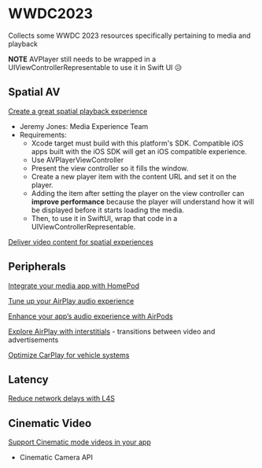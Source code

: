 # WWDC2023
Collects some WWDC 2023 resources specifically pertaining to media and playback

**NOTE** AVPlayer still needs to be wrapped in a UIViewControllerRepresentable to use it in Swift UI 😥

## Spatial AV 

[Create a great spatial playback experience](https://developer.apple.com/videos/play/wwdc2023/10070/)
- Jeremy Jones: Media Experience Team
- Requirements:
  - Xcode target must build with this platform's SDK. Compatible iOS apps built with the iOS SDK will get an iOS compatible experience.
  - Use AVPlayerViewController
  - Present the view controller so it fills the window.
  - Create a new player item with the content URL and set it on the player.
  - Adding the item after setting the player on the view controller can **improve performance** because the player will understand how it will be displayed before it starts loading the media.
  - Then, to use it in SwiftUI, wrap that code in a UIViewControllerRepresentable.

[Deliver video content for spatial experiences](https://developer.apple.com/videos/play/wwdc2023/10071/)

## Peripherals

[Integrate your media app with HomePod](https://developer.apple.com/videos/play/wwdc2023/10104/)

[Tune up your AirPlay audio experience](https://developer.apple.com/videos/play/wwdc2023/10238)

[Enhance your app’s audio experience with AirPods](https://developer.apple.com/videos/play/wwdc2023/10233/)

[Explore AirPlay with interstitials](https://developer.apple.com/videos/play/wwdc2023/10275/) - transitions between video and advertisements

[Optimize CarPlay for vehicle systems](https://developer.apple.com/videos/play/wwdc2023/10150/)

## Latency

[Reduce network delays with L4S](https://developer.apple.com/videos/play/wwdc2023/10004/)

## Cinematic Video

[Support Cinematic mode videos in your app](https://developer.apple.com/videos/play/wwdc2023/10137/)
- Cinematic Camera API
